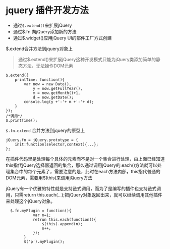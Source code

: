# jquery 插件开发方法

* 通过`$.extend()`来扩展jQuery
* 通过$.fn 向jQuery添加新的方法
* 通过$.widget()应用jQuery UI的部件工厂方式创建


$.extend合并方法到jquery对象上

> 通过$.extend()来扩展jQuery这种开发模式只能为jQuery类添加简单的静态方法，无法操作DOM元素

```
$.extend({
    printTime: function(){
        var now = new Date(),
            y = now.getFullYear(),
            m = now.getMonth()+1,
            d = now.getDate();
        console.log(y +'-'+ m +'-'+ d);
    }
});
/*调用*/
$.printTime();
```

`$.fn.extend` 合并方法到jquery的原型上


```
jQuery.fn = jQuery.prototype = {
    init:function(selector,context){...};
};
```

在插件代码里是处理每个具体的元素而不是对一个集合进行处理，由上面已经知道this指代jQuery选择器返回的集合，那么通过调用jQuery的.each()方法就可以处理集合中的每个元素了，需要注意的是，此时在each方法内部，this指代普通的DOM元素，需要用$(this)来调用jQuery方法

jQuery有一个优雅的特性就是支持链式调用，而为了是编写的插件也支持链式调用，只需return this.each(...);把jQuery对象返回出来，就可以继续调用其他插件来处理这个jQuery对象。


```
  $.fn.myPlugin = function(){
            var n=1;
            retrun this.each(function(){
                $(this).append(n);
                n++;
            });
        }
        $('p').myPlugin();
```





